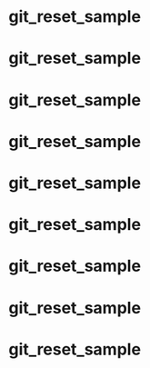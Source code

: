# git_reset_sample
# git_reset_sample
# git_reset_sample
# git_reset_sample
# git_reset_sample
# git_reset_sample
# git_reset_sample
# git_reset_sample
# git_reset_sample
